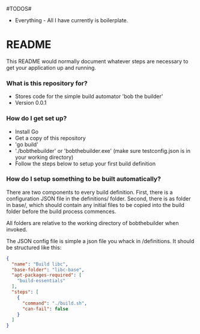 #TODOS#
 - Everything - All I have currently is boilerplate.


# README #

This README would normally document whatever steps are necessary to get your application up and running.

### What is this repository for? ###

* Stores code for the simple build automator 'bob the builder'
* Version 0.0.1

### How do I get set up? ###

* Install Go
* Get a copy of this repository
* 'go build'
* './bobthebuilder' or 'bobthebuilder.exe' (make sure testconfig.json is in your working directory)
* Follow the steps below to setup your first build definition


### How do I setup something to be built automatically? ###

There are two components to every build definition. First, there is a configuration JSON file in the definitions/ folder. Second, there is as folder in base/, which should contain any initial files to be copied into the build folder before the build process commences.

All folders are relative to the working directory of bobthebuilder when invoked.

The JSON config file is simple a json file you whack in /definitions. It should be structured like this:


```json
{
  "name": "Build libc",
  "base-folder": "libc-base",
  "apt-packages-required": [
    "build-essentials"
  ],
  "steps": [
    {
      "command": "./build.sh",
      "can-fail": false
    }
  ]
}
```
